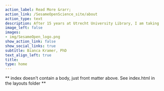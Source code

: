 ```yaml
---
action_label: Read More &rarr;
action_link: /SesameOpenScience_site/about
action_type: text
description: After 15 years at Utrecht University Library, I am taking on an exciting new challenge. I am looking forward to contributing to projects on open science, open metadata and open infrastructure - as advisor, analyst and workshop facilitator.<br><br> You can contact me at <bianca@sesameopenscience.org>
image_left: false
images:
- img/SesameOpen_logo.png
show_action_link: false
show_social_links: true
subtitle: Bianca Kramer, PhD
text_align_left: true
title: 
type: home
---
```


** index doesn't contain a body, just front matter above.
See index.html in the layouts folder **
